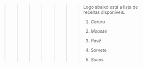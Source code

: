 >>>>>>> Logo abaixo está a lista de receitas disponíveis.
>>>>>>>
>>>>>>> 1. _Caruru_
>>>>>>>
>>>>>>> 1. _Mousse_
>>>>>>>
>>>>>>> 1. _Pavê_
>>>>>>>
>>>>>>> 1. Sorvete
>>>>>>>   
>>>>>>> 1. _Sucos_
